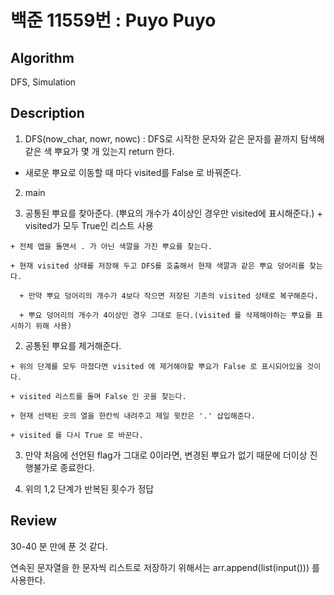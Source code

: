 # 백준 11559번 : Puyo Puyo

## Algorithm

DFS, Simulation

## Description

1. DFS(now_char, nowr, nowc) : DFS로 시작한 문자와 같은 문자를 끝까지 탐색해 같은 색 뿌요가 몇 개 있는지 return 한다.

+ 새로운 뿌요로 이동할 때 마다 visited를 False 로 바꿔준다.

2. main

  1. 공통된 뿌요를 찾아준다. (뿌요의 개수가 4이상인 경우만 visited에 표시해준다.)
    + visited가 모두 True인 리스트 사용
    
    + 전체 맵을 돌면서 . 가 아닌 색깔을 가진 뿌요를 찾는다.
    
    + 현재 visited 상태를 저장해 두고 DFS를 호출해서 현재 색깔과 같은 뿌요 덩어리를 찾는다.
    
      + 만약 뿌요 덩어리의 개수가 4보다 작으면 저장된 기존의 visited 상태로 복구해준다.
      
      + 뿌요 덩어리의 개수가 4이상인 경우 그대로 둔다.(visited 를 삭제해야하는 뿌요를 표시하기 위해 사용)
  
  2. 공통된 뿌요를 제거해준다.
  
    + 위의 단계를 모두 마쳤다면 visited 에 제거해야할 뿌요가 False 로 표시되어있을 것이다.
    
    + visited 리스트를 돌며 False 인 곳을 찾는다.
    
    + 현재 선택된 곳의 열을 한칸씩 내려주고 제일 윗칸은 '.' 삽입해준다.
    
    + visited 를 다시 True 로 바꾼다.
  
  3. 만약 처음에 선언된 flag가 그대로 0이라면, 변경된 뿌요가 없기 때문에 더이상 진행불가로 종료한다.
  
  4. 위의 1,2 단계가 반복된 횟수가 정답
  

## Review

30-40 분 만에 푼 것 같다.

연속된 문자열을 한 문자씩 리스트로 저장하기 위해서는 arr.append(list(input())) 를 사용한다.
